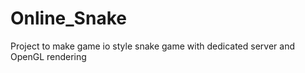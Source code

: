 # Online_Snake

Project to make game io style snake game with dedicated server and OpenGL rendering

